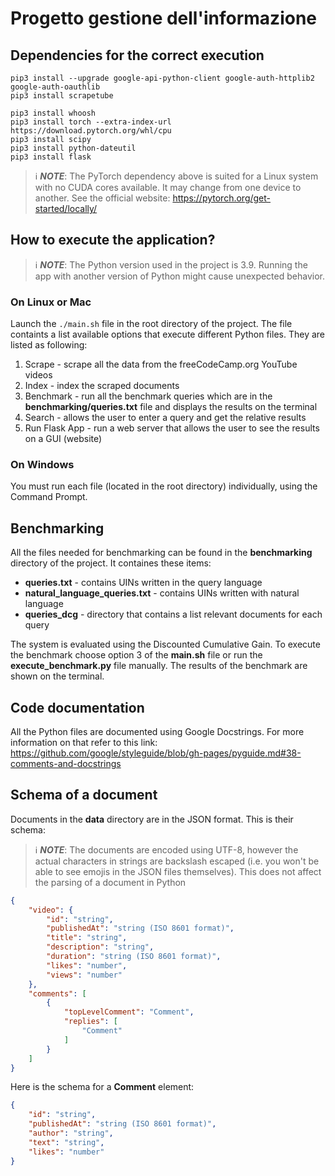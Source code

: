 # Progetto gestione dell'informazione

## Dependencies for the correct execution
```
pip3 install --upgrade google-api-python-client google-auth-httplib2 google-auth-oauthlib
pip3 install scrapetube

pip3 install whoosh
pip3 install torch --extra-index-url https://download.pytorch.org/whl/cpu
pip3 install scipy
pip3 install python-dateutil
pip3 install flask
```
> ℹ️ **_NOTE_**: The PyTorch dependency above is suited for a Linux system with no CUDA cores available. It may change from one device to another. See the official website: https://pytorch.org/get-started/locally/

## How to execute the application?

> ℹ️ **_NOTE_**: The Python version used in the project is 3.9. Running the app with another version of Python might cause unexpected behavior.

### On Linux or Mac
Launch the ```./main.sh``` file in the root directory of the project. The file containts a list available options that execute different Python files. They are listed as following:
1. Scrape - scrape all the data from the freeCodeCamp.org YouTube videos
2. Index - index the scraped documents
3. Benchmark - run all the benchmark queries which are in the **benchmarking/queries.txt** file and displays the results on the terminal
4. Search - allows the user to enter a query and get the relative results
5. Run Flask App - run a web server that allows the user to see the results on a GUI (website)

### On Windows
You must run each file (located in the root directory) individually, using the Command Prompt.

## Benchmarking

All the files needed for benchmarking can be found in the **benchmarking** directory of the project. It containes these items:
- **queries.txt** - contains UINs written in the query language
- **natural_language_queries.txt** - contains UINs written with natural language
- **queries_dcg** - directory that contains a list relevant documents for each query

The system is evaluated using the Discounted Cumulative Gain.
To execute the benchmark choose option 3 of the **main.sh** file or run the **execute_benchmark.py** file manually.
The results of the benchmark are shown on the terminal.

## Code documentation
All the Python files are documented using Google Docstrings. For more information on that refer to this link: https://github.com/google/styleguide/blob/gh-pages/pyguide.md#38-comments-and-docstrings

## Schema of a document
Documents in the **data** directory are in the JSON format. This is their schema:
> ℹ️ **_NOTE_**: The documents are encoded using UTF-8, however the actual characters in strings are backslash escaped (i.e. you won't be able to see emojis in the JSON files themselves). This does not affect the parsing of a document in Python
```json
{
    "video": {
        "id": "string",
        "publishedAt": "string (ISO 8601 format)",
        "title": "string",
        "description": "string",
        "duration": "string (ISO 8601 format)",
        "likes": "number",
        "views": "number"
    },
    "comments": [
        {
            "topLevelComment": "Comment",
            "replies": [
                "Comment"
            ]
        }
    ]
}
```
Here is the schema for a **Comment** element:
```json
{
    "id": "string",
    "publishedAt": "string (ISO 8601 format)",
    "author": "string",
    "text": "string",
    "likes": "number"
}
```
